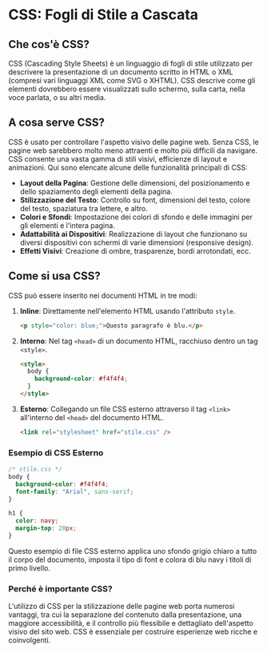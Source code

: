 # CSS: Fogli di Stile a Cascata

## Che cos'è CSS?

CSS (Cascading Style Sheets) è un linguaggio di fogli di stile utilizzato per descrivere la presentazione di un documento scritto in HTML o XML (compresi vari linguaggi XML come SVG o XHTML). CSS descrive come gli elementi dovrebbero essere visualizzati sullo schermo, sulla carta, nella voce parlata, o su altri media.

## A cosa serve CSS?

CSS è usato per controllare l'aspetto visivo delle pagine web. Senza CSS, le pagine web sarebbero molto meno attraenti e molto più difficili da navigare. CSS consente una vasta gamma di stili visivi, efficienze di layout e animazioni. Qui sono elencate alcune delle funzionalità principali di CSS:

- **Layout della Pagina**: Gestione delle dimensioni, del posizionamento e dello spaziamento degli elementi della pagina.
- **Stilizzazione del Testo**: Controllo su font, dimensioni del testo, colore del testo, spaziatura tra lettere, e altro.
- **Colori e Sfondi**: Impostazione dei colori di sfondo e delle immagini per gli elementi e l'intera pagina.
- **Adattabilità ai Dispositivi**: Realizzazione di layout che funzionano su diversi dispositivi con schermi di varie dimensioni (responsive design).
- **Effetti Visivi**: Creazione di ombre, trasparenze, bordi arrotondati, ecc.

## Come si usa CSS?

CSS può essere inserito nei documenti HTML in tre modi:

1. **Inline**: Direttamente nell'elemento HTML usando l'attributo `style`.

   ```html
   <p style="color: blue;">Questo paragrafo è blu.</p>
   ```

2. **Interno**: Nel tag `<head>` di un documento HTML, racchiuso dentro un tag `<style>`.

   ```html
   <style>
     body {
       background-color: #f4f4f4;
     }
   </style>
   ```

3. **Esterno**: Collegando un file CSS esterno attraverso il tag `<link>` all'interno del `<head>` del documento HTML.

   ```html
   <link rel="stylesheet" href="stile.css" />
   ```

### Esempio di CSS Esterno

```css
/* stile.css */
body {
  background-color: #f4f4f4;
  font-family: "Arial", sans-serif;
}

h1 {
  color: navy;
  margin-top: 20px;
}
```

Questo esempio di file CSS esterno applica uno sfondo grigio chiaro a tutto il corpo del documento, imposta il tipo di font e colora di blu navy i titoli di primo livello.

### Perché è importante CSS?

L'utilizzo di CSS per la stilizzazione delle pagine web porta numerosi vantaggi, tra cui la separazione del contenuto dalla presentazione, una maggiore accessibilità, e il controllo più flessibile e dettagliato dell'aspetto visivo del sito web. CSS è essenziale per costruire esperienze web ricche e coinvolgenti.
